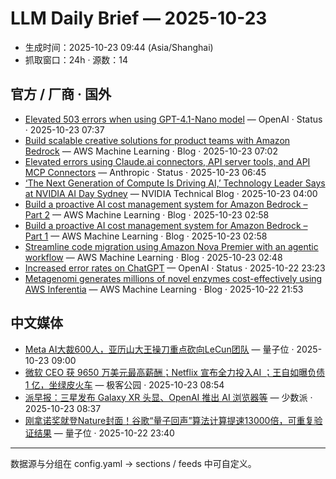 # LLM Daily Brief — 2025-10-23

- 生成时间：2025-10-23 09:44 (Asia/Shanghai)
- 抓取窗口：24h · 源数：14


## 官方 / 厂商 · 国外

- [Elevated 503 errors when using GPT-4.1-Nano model](https://status.openai.com//incidents/01K86T959GC0ZQ6B8ER7F8G1JD) — OpenAI · Status · 2025-10-23 07:37
- [Build scalable creative solutions for product teams with Amazon Bedrock](https://aws.amazon.com/blogs/machine-learning/build-scalable-creative-solutions-for-product-teams-with-amazon-bedrock/) — AWS Machine Learning · Blog · 2025-10-23 07:02
- [Elevated errors using Claude.ai connectors, API server tools, and API MCP Connectors](https://status.claude.com/incidents/tm75470v3g1b) — Anthropic · Status · 2025-10-23 06:45
- [‘The Next Generation of Compute Is Driving AI,’ Technology Leader Says at NVIDIA AI Day Sydney](https://blogs.nvidia.com/blog/ai-day-sydney/) — NVIDIA Technical Blog · 2025-10-23 04:00
- [Build a proactive AI cost management system for Amazon Bedrock – Part 2](https://aws.amazon.com/blogs/machine-learning/build-a-proactive-ai-cost-management-system-for-amazon-bedrock-part-2/) — AWS Machine Learning · Blog · 2025-10-23 02:58
- [Build a proactive AI cost management system for Amazon Bedrock – Part 1](https://aws.amazon.com/blogs/machine-learning/build-a-proactive-ai-cost-management-system-for-amazon-bedrock-part-1/) — AWS Machine Learning · Blog · 2025-10-23 02:58
- [Streamline code migration using Amazon Nova Premier with an agentic workflow](https://aws.amazon.com/blogs/machine-learning/streamline-code-migration-using-amazon-nova-premier-with-an-agentic-workflow/) — AWS Machine Learning · Blog · 2025-10-23 02:48
- [Increased error rates on ChatGPT](https://status.openai.com//incidents/01K864MRN7DFA6QZ6WMJ1B6PQT) — OpenAI · Status · 2025-10-22 23:23
- [Metagenomi generates millions of novel enzymes cost-effectively using AWS Inferentia](https://aws.amazon.com/blogs/machine-learning/metagenomi-generates-millions-of-novel-enzymes-cost-effectively-using-aws-inferentia/) — AWS Machine Learning · Blog · 2025-10-22 21:53


## 中文媒体

- [Meta AI大裁600人，亚历山大王操刀重点砍向LeCun团队](https://www.qbitai.com/2025/10/344727.html) — 量子位 · 2025-10-23 09:00
- [微软 CEO 获 9650 万美元最高薪酬；Netflix 宣布全力投入AI ；王自如曝负债 1 亿，坐绿皮火车](http://www.geekpark.net/news/355297) — 极客公园 · 2025-10-23 08:54
- [派早报：三星发布 Galaxy XR 头显、OpenAI 推出 AI 浏览器等](https://sspai.com/post/103289) — 少数派 · 2025-10-23 08:37
- [刚拿诺奖就登Nature封面！谷歌“量子回声”算法计算提速13000倍，可重复验证结果](https://www.qbitai.com/2025/10/344690.html) — 量子位 · 2025-10-22 23:40

---
数据源与分组在 config.yaml → sections / feeds 中可自定义。